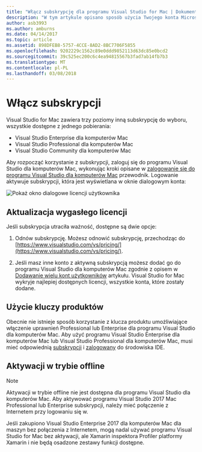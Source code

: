 ```yaml
---
title: "Włącz subskrypcję dla programu Visual Studio for Mac | Dokumentacja firmy Microsoft"
description: "W tym artykule opisano sposób użycia Twojego konta Microsoft do Twojej subskrypcji i odblokowywanie funkcji w programie Visual Studio dla komputerów Mac"
author: asb3993
ms.author: amburns
ms.date: 04/14/2017
ms.topic: article
ms.assetid: 898DFEB8-5757-4CCE-8AD2-8BC7706F5855
ms.openlocfilehash: 9202229c1562c89e0ddd9852113d63dc85e0bcd2
ms.sourcegitcommit: 39c525ec200c6c4ea94815567b3fad7ab14fb7b3
ms.translationtype: MT
ms.contentlocale: pl-PL
ms.lasthandoff: 03/08/2018
---
```

# <a name="enable-subscription"></a>Włącz subskrypcji

Visual Studio for Mac zawiera trzy poziomy inną subskrypcję do wyboru, wszystkie dostępne z jednego pobierania:

* Visual Studio Enterprise dla komputerów Mac
* Visual Studio Professional dla komputerów Mac
* Visual Studio Community dla komputerów Mac

Aby rozpocząć korzystanie z subskrypcji, zaloguj się do programu Visual Studio dla komputerów Mac, wykonując kroki opisane w [zalogowanie się do programu Visual Studio dla komputerów Mac](~/signing-in.md) przewodnik. Logowanie aktywuje subskrypcji, która jest wyświetlana w oknie dialogowym konta:

![Pokaż okno dialogowe licencji użytkownika](media/user-accounts-login.png)

## <a name="update-expired-licenses"></a>Aktualizacja wygasłego licencji 

Jeśli subskrypcja utraciła ważność, dostępne są dwie opcje:

1. Odnów subskrypcję. Możesz odnowić subskrypcję, przechodząc do [https://www.visualstudio.com/vs/pricing/](https://www.visualstudio.com/vs/pricing/).

2. Jeśli masz inne konto z aktywną subskrypcją możesz dodać go do programu Visual Studio dla komputerów Mac zgodnie z opisem w [Dodawanie wielu kont użytkowników](~/signing-in.md) artykułu. Visual Studio for Mac wykryje najlepiej dostępnych licencji, wszystkie konta, które zostały dodane. 

## <a name="product-key-usage"></a>Użycie kluczy produktów

Obecnie nie istnieje sposób korzystanie z klucza produktu umożliwiające włączenie uprawnień Professional lub Enterprise dla programu Visual Studio dla komputerów Mac. Aby użyć programu Visual Studio Enterprise dla komputerów Mac lub Visual Studio Professional dla komputerów Mac, musi mieć odpowiednią [subskrypcji](https://www.visualstudio.com/subscriptions/) i [zalogowany](~/signing-in.md) do środowiska IDE.

## <a name="offline-activation"></a>Aktywacji w trybie offline

> [!NOTE]
> Aktywacji w trybie offline nie jest dostępna dla programu Visual Studio dla komputerów Mac. Aby aktywować programu Visual Studio 2017 Mac Professional lub Enterprise subskrypcji, należy mieć połączenie z Internetem przy logowaniu się w.

Jeśli zakupiono Visual Studio Enterprise 2017 dla komputerów Mac dla maszyn bez połączenia z Internetem, mogą nadal używać programu Visual Studio for Mac bez aktywacji, ale Xamarin inspektora Profiler platformy Xamarin i nie będą osadzone zestawy funkcji dostępne.
